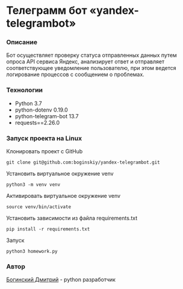 # Телеграмм бот «yandex-telegrambot»

### Описание
Бот осуществляет проверку статуса отправленных данных путем опроса API сервиса Яндекс, анализирует ответ и отправляет соответствующее уведомление пользователю, при этом ведется логирование процессов с сообщением о проблемах.

### Технологии
* Python 3.7
* python-dotenv 0.19.0
* python-telegram-bot 13.7
* requests==2.26.0

### Запуск проекта на Linux
Клонировать проект c GitHub
```
git clone git@github.com:boginskiy/yandex-telegrambot.git
```
Установить виртуальное окружение venv
```
python3 -m venv venv
```
Активировать виртуальное окружение venv
```
source venv/bin/activate
```
Установить зависимости из файла requirements.txt
```
pip install -r requirements.txt
``` 
Запуск
```
python3 homework.py
```

### **Автор**
[Богинский Дмитрий](https://github.com/boginskiy) - python разработчик
